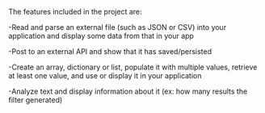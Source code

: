 The features included in the project are:

 -Read and parse an external file (such as JSON or CSV) into your application and display some data from that in your app
 
 -Post to an external API and show that it has saved/persisted
 
 -Create an array, dictionary or list, populate it with multiple values, retrieve at least one value, and use or display it in your application
 
 -Analyze text and display information about it (ex: how many results the filter generated)
